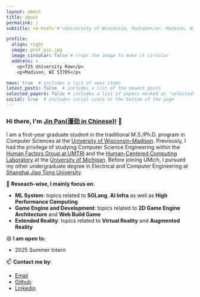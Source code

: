 ```yaml
---
layout: about
title: about
permalink: /
subtitle: <a href='#'>University of Wisconsin, Madison</a>. Madison, WI 53705.

profile:
  align: right
  image: prof_pic.jpg
  image_circular: false # crops the image to make it circular
  address: >
    <p>725 University Row</p>
    <p>Madison, WI 53705</p>

news: true  # includes a list of news items
latest_posts: false  # includes a list of the newest posts
selected_papers: false # includes a list of papers marked as "selected={true}"
social: true  # includes social icons at the bottom of the page
---
```


### Hi there, I'm [Jin Pan(潘劲 in Chinese)!](https://jhinpan.github.io/) 👋

I am a first-year graduate student in the traditional M.S./Ph.D. program in Computer Sciences at the [University of Wisconsin–Madison](https://www.wisc.edu/). Previously, I had the privilege of studying Computer Science Engineering within the [Human Factors Group at UMTRI](https://www.linkedin.com/company/university-of-michigan-transportation-research-institute/) and the [Human-Centered Computing Laboratory](https://hcc.engin.umich.edu/) at the [University of Michigan](https://www.umich.edu/). Before joining UMich, I pursued my other undergraduate degree in Electrical and Computer Engineering at [Shanghai Jiao Tong University](https://en.sjtu.edu.cn/).


🔭 **Reseach-wise, I mainly focus on**:
- **ML System**: topics related to **SGLang**, **AI Infra** as well as **High Performance Computing**
- **Game Engine and Development**: topics related to **2D Game Engine Architecture** and **Web Build Game**
- **Extended Reality**: topics related to **Virtual Reality** and **Augmented Reality**

😄 **I am open to**:
- 2025 Summer Intern

📫 **Contact me by**:
- [Email](jpan236@wisc.edu)
- [Github](https://github.com/jhinpan/)
- [Linkedin](https://www.linkedin.com/in/jin-pan-246a04253/)

